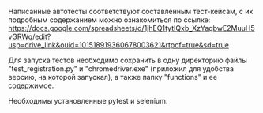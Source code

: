 Написанные автотесты соответствуют составленным тест-кейсам, с их подробным содержанием можно ознакомиться по ссылке:
https://docs.google.com/spreadsheets/d/1jhEQ1tytIQxb_XzYagbwE2MuuH5vGRWq/edit?usp=drive_link&ouid=101518919360678003621&rtpof=true&sd=true

Для запуска тестов необходимо сохранить в одну директорию файлы "test_registration.py" и "chromedriver.exe" (приложил для удобства версию, на которой запускал), а также папку "functions" и ее содержимое.

Необходимы установленные pytest и selenium.
